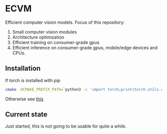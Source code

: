 # ECVM

Efficient computer vision models. Focus of this repository:

1. Small computer vision modules
2. Architecture optimization
3. Efficient training on consumer-grade gpus
4. Efficient inference on consumer-grade gpus, mobile/edge devices and CPUs.

## Installation

If torch is installed with pip
```bash
cmake -DCMAKE_PREFIX_PATH=`python3 -c 'import torch;print(torch.utils.cmake_prefix_path)'` -DCMAKE_EXPORT_COMPILE_COMMANDS=ON ..
```

Otherwise see [this](https://pytorch.org/cppdocs/installing.html)

## Current state

Just started, this is not going to be usable for quite a while.
